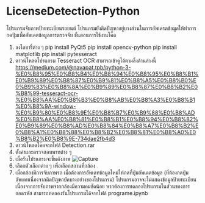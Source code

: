 # LicenseDetection-Python
โปรแกรมจับภาพป้ายทะเบียนรถยนต์ 
โปรแกรมยังติดปัญหาอยู่บางส่วนในการอัพเดรตข้อมูลให้ทำการกดปุ้มเพื่ออัพเดตข้อมูลการตรวจจับ
ขั้นตอนการใช้งานโค๊ด
1) ลงไลบารี่ต่าง ๆ pip install PyQt5
                pip install opencv-python
                pip install matplotlib
                pip install pytesseract
2) ดาวน์โหลดโปรแกรม Tesseract OCR สามารถเข้าดูได้ตามลิ้งด้านล่างนี้ 
https://medium.com/@navapat.tpb/python-3-%E0%B8%95%E0%B8%B4%E0%B8%94%E0%B8%95%E0%B8%B1%E0%B9%89%E0%B8%87%E0%B9%81%E0%B8%A5%E0%B8%B0%E0%B9%83%E0%B8%8A%E0%B9%89%E0%B8%87%E0%B8%B2%E0%B8%99-tesseract-ocr-%E0%B8%AA%E0%B8%B3%E0%B8%AB%E0%B8%A3%E0%B8%B1%E0%B8%9A-window-%E0%B9%80%E0%B8%9E%E0%B8%B7%E0%B9%88%E0%B8%AD%E0%B8%AA%E0%B8%81%E0%B8%B1%E0%B8%94%E0%B8%82%E0%B9%89%E0%B8%AD%E0%B8%84%E0%B8%A7%E0%B8%B2%E0%B8%A1%E0%B8%88%E0%B8%B2%E0%B8%81%E0%B8%A0%E0%B8%B2%E0%B8%9E-734dae2fb4d3
3) ดาวน์โหลดโค๊ดจากไฟล์ Detection.rar
4) ตั้งค่าและตรวจสอบพาทต่าง ๆ
5) เมื่อรันโปรแกรมจะขึ้นดังภาพ
![Capture](https://user-images.githubusercontent.com/74220363/112306203-25323400-8cd2-11eb-86cb-df54824a9aff.JPG)
7) เลือกตัวเลือกต่าง ๆ เพื่อเลือกสถานที่กล้อง
8) เมื่อกล้องมีการจับภาพรถ เมื่อต้องการอัพเดทข้อมูลไหม่ให้กดที่ปุ่มอัพเดตข้อมูล (ที่ต้องกดปุ่มอัพเดทเนื่องจากติดปัญหาบัคบางอย่างของโปรแกรม)
โปรแกรมอาจจะไม่แสดงข้อมูลป้ายทะเบียนเนื่องจากการจับภาพจากกล้องมีความคมชัดน้อย หากต้องการทดลองโปรแกรมในส่วนของการถอดรหัส สามารถทดลองรันโปรแกรมได้จากไฟล์ programe.ipynb

